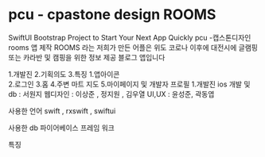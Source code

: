 # pcu - cpastone design ROOMS
SwiftUI Bootstrap Project to Start Your Next App Quickly
pcu -캡스톤디자인  rooms 앱  제작 
ROOMS 라는 저희가 만든 어플은 위도 코로나 이후에 대전시에 글램핑 또는 카라반 및  캠핑을 위한 정보 제공  블로그 앱입니다





1.개발진
2.기획의도
3.특징
 1.앱아이콘		
 2.로그인
 3.홈
 4.주변 마트 지도
 5.마이페이지 및 개발자 프로필
1.개발진 
ios 개발  및  db : 서원지
웹디자인 : 이상준 , 정지원 , 김우열 
UI,UX :  윤성준, 곽동엽

사용한 언어 
swift , rxswift , swiftui 

사용한 db 
파이어베이스 프레임 워크 

특징
